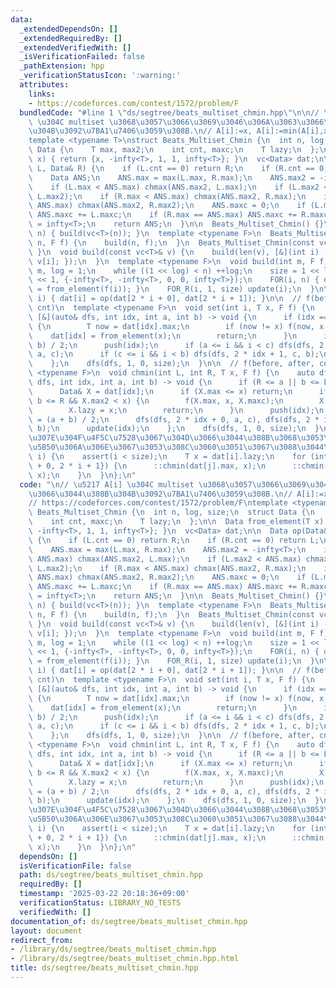 ```yaml
---
data:
  _extendedDependsOn: []
  _extendedRequiredBy: []
  _extendedVerifiedWith: []
  _isVerificationFailed: false
  _pathExtension: hpp
  _verificationStatusIcon: ':warning:'
  attributes:
    links:
    - https://codeforces.com/contest/1572/problem/F
  bundledCode: "#line 1 \"ds/segtree/beats_multiset_chmin.hpp\"\n\n// \u5217 A[i]\
    \ \u304C multiset \u3068\u3057\u3066\u3069\u3046\u306A\u3063\u3066\u3044\u308B\
    \u304B\u3092\u7BA1\u7406\u3059\u308B.\n// A[i]:=x, A[i]:=min(A[i],x)\n// https://codeforces.com/contest/1572/problem/F\n\
    template <typename T>\nstruct Beats_Multiset_Chmin {\n  int n, log, size;\n  struct\
    \ Data {\n    T max, max2;\n    int cnt, maxc;\n    T lazy;\n  };\n\n  Data from_element(T\
    \ x) { return {x, -infty<T>, 1, 1, infty<T>}; }\n  vc<Data> dat;\n\n  Data op(Data&\
    \ L, Data& R) {\n    if (L.cnt == 0) return R;\n    if (R.cnt == 0) return L;\n\
    \    Data ANS;\n    ANS.max = max(L.max, R.max);\n    ANS.max2 = -infty<T>;\n\
    \    if (L.max < ANS.max) chmax(ANS.max2, L.max);\n    if (L.max2 < ANS.max) chmax(ANS.max2,\
    \ L.max2);\n    if (R.max < ANS.max) chmax(ANS.max2, R.max);\n    if (R.max2 <\
    \ ANS.max) chmax(ANS.max2, R.max2);\n    ANS.maxc = 0;\n    if (L.max == ANS.max)\
    \ ANS.maxc += L.maxc;\n    if (R.max == ANS.max) ANS.maxc += R.maxc;\n    ANS.lazy\
    \ = infty<T>;\n    return ANS;\n  }\n\n  Beats_Multiset_Chmin() {}\n  Beats_Multiset_Chmin(int\
    \ n) { build(vc<T>(n)); }\n  template <typename F>\n  Beats_Multiset_Chmin(int\
    \ n, F f) {\n    build(n, f);\n  }\n  Beats_Multiset_Chmin(const vc<T>& v) { build(v);\
    \ }\n  void build(const vc<T>& v) {\n    build(len(v), [&](int i) -> T { return\
    \ v[i]; });\n  }\n  template <typename F>\n  void build(int m, F f) {\n    n =\
    \ m, log = 1;\n    while ((1 << log) < n) ++log;\n    size = 1 << log;\n    dat.resize(size\
    \ << 1, {-infty<T>, -infty<T>, 0, 0, infty<T>});\n    FOR(i, n) { dat[size + i]\
    \ = from_element(f(i)); }\n    FOR_R(i, 1, size) update(i);\n  }\n\n  void update(int\
    \ i) { dat[i] = op(dat[2 * i + 0], dat[2 * i + 1]); }\n\n  // f(before, after,\
    \ cnt)\n  template <typename F>\n  void set(int i, T x, F f) {\n    auto dfs =\
    \ [&](auto& dfs, int idx, int a, int b) -> void {\n      if (idx == size + i)\
    \ {\n        T now = dat[idx].max;\n        if (now != x) f(now, x, 1);\n    \
    \    dat[idx] = from_element(x);\n        return;\n      }\n      int c = (a +\
    \ b) / 2;\n      push(idx);\n      if (a <= i && i < c) dfs(dfs, 2 * idx + 0,\
    \ a, c);\n      if (c <= i && i < b) dfs(dfs, 2 * idx + 1, c, b);\n      update(idx);\n\
    \    };\n    dfs(dfs, 1, 0, size);\n  }\n\n  // f(before, after, cnt)\n  template\
    \ <typename F>\n  void chmin(int L, int R, T x, F f) {\n    auto dfs = [&](auto&\
    \ dfs, int idx, int a, int b) -> void {\n      if (R <= a || b <= L) return;\n\
    \      Data& X = dat[idx];\n      if (X.max <= x) return;\n      if (L <= a &&\
    \ b <= R && X.max2 < x) {\n        f(X.max, x, X.maxc);\n        X.max = x;\n\
    \        X.lazy = x;\n        return;\n      }\n      push(idx);\n      int c\
    \ = (a + b) / 2;\n      dfs(dfs, 2 * idx + 0, a, c), dfs(dfs, 2 * idx + 1, c,\
    \ b);\n      update(idx);\n    };\n    dfs(dfs, 1, 0, size);\n  }\n\n  // \u3046\
    \u307E\u304F\u4F5C\u7528\u3067\u304D\u3066\u3044\u308B\u3068\u3053\u308D\u306E\
    \u5B50\u306A\u306E\u3067\u3053\u308C\u3060\u3051\u3067\u3088\u3044\n  void push(int\
    \ i) {\n    assert(i < size);\n    T x = dat[i].lazy;\n    for (int j: {2 * i\
    \ + 0, 2 * i + 1}) {\n      ::chmin(dat[j].max, x);\n      ::chmin(dat[j].lazy,\
    \ x);\n    }\n  }\n};\n"
  code: "\n// \u5217 A[i] \u304C multiset \u3068\u3057\u3066\u3069\u3046\u306A\u3063\
    \u3066\u3044\u308B\u304B\u3092\u7BA1\u7406\u3059\u308B.\n// A[i]:=x, A[i]:=min(A[i],x)\n\
    // https://codeforces.com/contest/1572/problem/F\ntemplate <typename T>\nstruct\
    \ Beats_Multiset_Chmin {\n  int n, log, size;\n  struct Data {\n    T max, max2;\n\
    \    int cnt, maxc;\n    T lazy;\n  };\n\n  Data from_element(T x) { return {x,\
    \ -infty<T>, 1, 1, infty<T>}; }\n  vc<Data> dat;\n\n  Data op(Data& L, Data& R)\
    \ {\n    if (L.cnt == 0) return R;\n    if (R.cnt == 0) return L;\n    Data ANS;\n\
    \    ANS.max = max(L.max, R.max);\n    ANS.max2 = -infty<T>;\n    if (L.max <\
    \ ANS.max) chmax(ANS.max2, L.max);\n    if (L.max2 < ANS.max) chmax(ANS.max2,\
    \ L.max2);\n    if (R.max < ANS.max) chmax(ANS.max2, R.max);\n    if (R.max2 <\
    \ ANS.max) chmax(ANS.max2, R.max2);\n    ANS.maxc = 0;\n    if (L.max == ANS.max)\
    \ ANS.maxc += L.maxc;\n    if (R.max == ANS.max) ANS.maxc += R.maxc;\n    ANS.lazy\
    \ = infty<T>;\n    return ANS;\n  }\n\n  Beats_Multiset_Chmin() {}\n  Beats_Multiset_Chmin(int\
    \ n) { build(vc<T>(n)); }\n  template <typename F>\n  Beats_Multiset_Chmin(int\
    \ n, F f) {\n    build(n, f);\n  }\n  Beats_Multiset_Chmin(const vc<T>& v) { build(v);\
    \ }\n  void build(const vc<T>& v) {\n    build(len(v), [&](int i) -> T { return\
    \ v[i]; });\n  }\n  template <typename F>\n  void build(int m, F f) {\n    n =\
    \ m, log = 1;\n    while ((1 << log) < n) ++log;\n    size = 1 << log;\n    dat.resize(size\
    \ << 1, {-infty<T>, -infty<T>, 0, 0, infty<T>});\n    FOR(i, n) { dat[size + i]\
    \ = from_element(f(i)); }\n    FOR_R(i, 1, size) update(i);\n  }\n\n  void update(int\
    \ i) { dat[i] = op(dat[2 * i + 0], dat[2 * i + 1]); }\n\n  // f(before, after,\
    \ cnt)\n  template <typename F>\n  void set(int i, T x, F f) {\n    auto dfs =\
    \ [&](auto& dfs, int idx, int a, int b) -> void {\n      if (idx == size + i)\
    \ {\n        T now = dat[idx].max;\n        if (now != x) f(now, x, 1);\n    \
    \    dat[idx] = from_element(x);\n        return;\n      }\n      int c = (a +\
    \ b) / 2;\n      push(idx);\n      if (a <= i && i < c) dfs(dfs, 2 * idx + 0,\
    \ a, c);\n      if (c <= i && i < b) dfs(dfs, 2 * idx + 1, c, b);\n      update(idx);\n\
    \    };\n    dfs(dfs, 1, 0, size);\n  }\n\n  // f(before, after, cnt)\n  template\
    \ <typename F>\n  void chmin(int L, int R, T x, F f) {\n    auto dfs = [&](auto&\
    \ dfs, int idx, int a, int b) -> void {\n      if (R <= a || b <= L) return;\n\
    \      Data& X = dat[idx];\n      if (X.max <= x) return;\n      if (L <= a &&\
    \ b <= R && X.max2 < x) {\n        f(X.max, x, X.maxc);\n        X.max = x;\n\
    \        X.lazy = x;\n        return;\n      }\n      push(idx);\n      int c\
    \ = (a + b) / 2;\n      dfs(dfs, 2 * idx + 0, a, c), dfs(dfs, 2 * idx + 1, c,\
    \ b);\n      update(idx);\n    };\n    dfs(dfs, 1, 0, size);\n  }\n\n  // \u3046\
    \u307E\u304F\u4F5C\u7528\u3067\u304D\u3066\u3044\u308B\u3068\u3053\u308D\u306E\
    \u5B50\u306A\u306E\u3067\u3053\u308C\u3060\u3051\u3067\u3088\u3044\n  void push(int\
    \ i) {\n    assert(i < size);\n    T x = dat[i].lazy;\n    for (int j: {2 * i\
    \ + 0, 2 * i + 1}) {\n      ::chmin(dat[j].max, x);\n      ::chmin(dat[j].lazy,\
    \ x);\n    }\n  }\n};\n"
  dependsOn: []
  isVerificationFile: false
  path: ds/segtree/beats_multiset_chmin.hpp
  requiredBy: []
  timestamp: '2025-03-22 20:18:36+09:00'
  verificationStatus: LIBRARY_NO_TESTS
  verifiedWith: []
documentation_of: ds/segtree/beats_multiset_chmin.hpp
layout: document
redirect_from:
- /library/ds/segtree/beats_multiset_chmin.hpp
- /library/ds/segtree/beats_multiset_chmin.hpp.html
title: ds/segtree/beats_multiset_chmin.hpp
---
```

